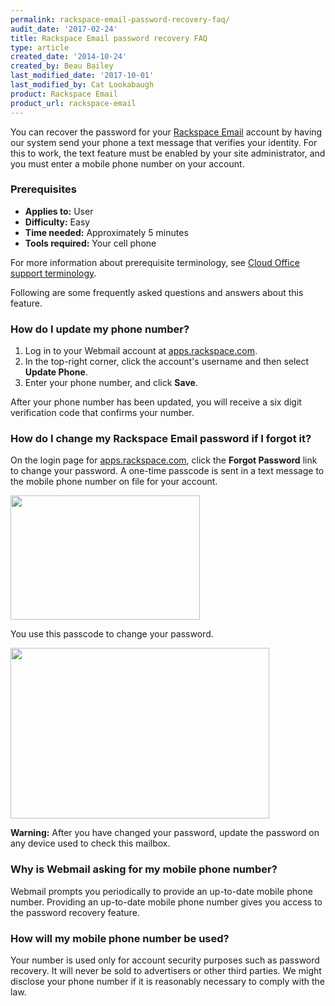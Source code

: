 ```yaml
---
permalink: rackspace-email-password-recovery-faq/
audit_date: '2017-02-24'
title: Rackspace Email password recovery FAQ
type: article
created_date: '2014-10-24'
created_by: Beau Bailey
last_modified_date: '2017-10-01'
last_modified_by: Cat Lookabaugh
product: Rackspace Email
product_url: rackspace-email
---
```


You can recover the password for your 
[Rackspace Email](https://www.rackspace.com/email-hosting/webmail) account by having
our system send your phone a text message that verifies your identity. For this to work,
the text feature must be enabled by your site administrator, and you must
enter a mobile phone number on your account.

### Prerequisites

- **Applies to:** User
- **Difficulty:** Easy
- **Time needed:** Approximately 5 minutes
- **Tools required:** Your cell phone

For more information about prerequisite terminology, see [Cloud Office support terminology](/how-to/cloud-office-support-terminology).

Following are some frequently asked questions and answers about this
feature.

### How do I update my phone number?

1. Log in to your Webmail account at [apps.rackspace.com](https://apps.rackspace.com).
2. In the top-right corner, click the account's username and then select **Update Phone**.
3. Enter your phone number, and click **Save**.

After your phone number has been updated, you will receive a six digit verification code that confirms your number.

### How do I change my Rackspace Email password if I forgot it?

On the login page for [apps.rackspace.com](https://apps.rackspace.com), click the **Forgot Password** link to change
your password. A one-time passcode is sent in a text message to the
mobile phone number on file for your account.

<img src="{% asset_path rackspace-email/rackspace-email-password-recovery-faq/1481.2b.png %}" width="303" height="199" />

You use this passcode to change your password.

<img src="{% asset_path rackspace-email/rackspace-email-password-recovery-faq/1481.1b.png %}" width="414" height="273" />

**Warning:** After you have changed your password, update the password on any device used to check this mailbox.

### Why is Webmail asking for my mobile phone number?

Webmail prompts you periodically to provide an up-to-date mobile phone
number. Providing an up-to-date mobile phone number gives you access to
the password recovery feature.

### How will my mobile phone number be used?

Your number is used only for account security purposes such as password
recovery. It will never be sold
to advertisers or other third parties. We might disclose your phone
number if it is reasonably necessary to comply with the law.
